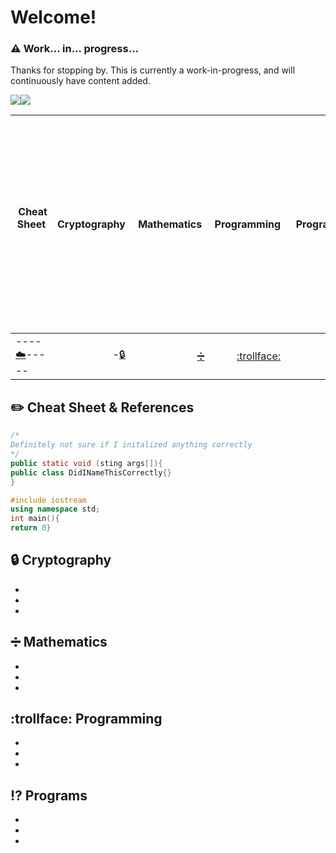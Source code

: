 # Welcome!

### :warning: Work... in... progress...
Thanks for stopping by. This is currently a work-in-progress, and will continuously have content added.

<a href="https://github.com/gil-ryan"><img src="https://badgen.net/badge/github/gil-ryan/red?icon=github"></a><a href="https://gil-ryab.github.io"><img src="https://badgen.net/badge/personal-website/gil-ryan/red"></a>

| &nbsp;Cheat Sheet &nbsp; |  Cryptography  | &nbsp;Mathematics&nbsp;                      |Programming                                  | &nbsp;&nbsp;Programs&nbsp;&nbsp;        |&nbsp;&nbsp;&nbsp;Other&nbsp;&nbsp;&nbsp;|-----------------:|
|--------------------------|----------------:|---------------------------------------------:|--------------------------------------------:|----------------------------------------:|----------------------------------------:|-----------------:|
|----[:cloud:](#cloud)-----|-[:lock:](#lock)|[:heavy_division_sign:](#heavy_division_sign) | [:trollface:](#trollface)                   | [:interrobang:](#interrobang)           | [:floppy_disk:](#floppy_disk)           |[:coffee:](#other)|


## :pencil2: Cheat Sheet & References
```Java
/*
Definitely not sure if I initalized anything correctly
*/
public static void (sting args[]){
public class DidINameThisCorrectly{}
}
```
```C++
#include iostream
using namespace std;
int main(){
return 0}
```
## :lock: Cryptography
*
*
*
## :heavy_division_sign: Mathematics
*
*
*
## :trollface: Programming
* 
*
*
## :interrobang: Programs
*
*
*